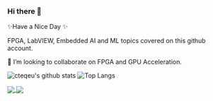 ### Hi there 👋
✨Have a Nice Day ✨

FPGA, LabVIEW, Embedded AI and ML topics covered on this github account.

👯 I’m looking to collaborate on FPGA and GPU Acceleration.

<!--
**cteqeu/cteqeu** is a ✨ _special_ ✨ repository because its `README.md` (this file) appears on your GitHub profile.

Here are some ideas to get you started:

- 🔭 I’m currently working on ...
- 🌱 I’m currently learning ...
- 👯 I’m looking to collaborate on ...
- 🤔 I’m looking for help with ...
- 💬 Ask me about ...
- 📫 How to reach me: ...
- 😄 Pronouns: ...
- ⚡ Fun fact: ...
-->



![cteqeu's github stats](https://github-readme-stats.vercel.app/api?username=cteqeu) ![Top Langs](https://github-readme-stats.vercel.app/api/top-langs/?username=cteqeu&layout=compact)

<a href="https://github-readme-stats.vercel.app/api?username=cteqeu">
  <img align="center" src="https://github-readme-stats.vercel.app/api/pin/?username=cteqeu&repo=github-readme-stats" />
</a>
<a href="https://github-readme-stats.vercel.app/api?username=cteqeu">
  <img align="center" src="https://github-readme-stats.vercel.app/api/top-langs/?username=cteqeu&layout=compact" />
</a>
